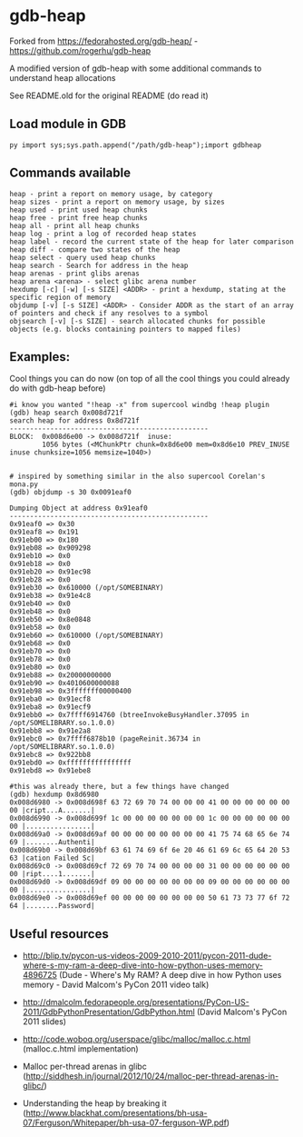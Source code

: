 gdb-heap
========

Forked from https://fedorahosted.org/gdb-heap/ - https://github.com/rogerhu/gdb-heap 

A modified version of gdb-heap with some additional commands to understand heap allocations

See README.old for the original README (do read it)


Load module in GDB
------------------

```
py import sys;sys.path.append("/path/gdb-heap");import gdbheap
```

Commands available
---------------

```
heap - print a report on memory usage, by category
heap sizes - print a report on memory usage, by sizes
heap used - print used heap chunks
heap free - print free heap chunks
heap all - print all heap chunks
heap log - print a log of recorded heap states
heap label - record the current state of the heap for later comparison
heap diff - compare two states of the heap
heap select - query used heap chunks
heap search - Search for address in the heap
heap arenas - print glibs arenas
heap arena <arena> - select glibc arena number
hexdump [-c] [-w] [-s SIZE] <ADDR> - print a hexdump, stating at the specific region of memory
objdump [-v] [-s SIZE] <ADDR> - Consider ADDR as the start of an array of pointers and check if any resolves to a symbol
objsearch [-v] [-s SIZE] - search allocated chunks for possible objects (e.g. blocks containing pointers to mapped files)
```

Examples:
---------

Cool things you can do now (on top of all the cool things you could already do with gdb-heap before)

```
#i know you wanted "!heap -x" from supercool windbg !heap plugin
(gdb) heap search 0x008d721f
search heap for address 0x8d721f
-------------------------------------------------
BLOCK:  0x008d6e00 -> 0x008d721f  inuse:
        1056 bytes (<MChunkPtr chunk=0x8d6e00 mem=0x8d6e10 PREV_INUSE inuse chunksize=1056 memsize=1040>)


# inspired by something similar in the also supercool Corelan's mona.py
(gdb) objdump -s 30 0x0091eaf0

Dumping Object at address 0x91eaf0
-------------------------------------------------
0x91eaf0 => 0x30
0x91eaf8 => 0x191
0x91eb00 => 0x180
0x91eb08 => 0x909298
0x91eb10 => 0x0
0x91eb18 => 0x0
0x91eb20 => 0x91ec98
0x91eb28 => 0x0
0x91eb30 => 0x610000 (/opt/SOMEBINARY)
0x91eb38 => 0x91e4c8
0x91eb40 => 0x0
0x91eb48 => 0x0
0x91eb50 => 0x8e0848
0x91eb58 => 0x0
0x91eb60 => 0x610000 (/opt/SOMEBINARY)
0x91eb68 => 0x0
0x91eb70 => 0x0
0x91eb78 => 0x0
0x91eb80 => 0x0
0x91eb88 => 0x20000000000
0x91eb90 => 0x4010600000088
0x91eb98 => 0x3fffffff00000400
0x91eba0 => 0x91ecf8
0x91eba8 => 0x91ecf9
0x91ebb0 => 0x7ffff6914760 (btreeInvokeBusyHandler.37095 in /opt/SOMELIBRARY.so.1.0.0)
0x91ebb8 => 0x91e2a8
0x91ebc0 => 0x7ffff6878b10 (pageReinit.36734 in /opt/SOMELIBRARY.so.1.0.0)
0x91ebc8 => 0x922bb8
0x91ebd0 => 0xffffffffffffffff
0x91ebd8 => 0x91ebe8

#this was already there, but a few things have changed
(gdb) hexdump 0x8d6980
0x008d6980 -> 0x008d698f 63 72 69 70 74 00 00 00 41 00 00 00 00 00 00 00 |cript...A.......|
0x008d6990 -> 0x008d699f 1c 00 00 00 00 00 00 00 1c 00 00 00 00 00 00 00 |................|
0x008d69a0 -> 0x008d69af 00 00 00 00 00 00 00 00 41 75 74 68 65 6e 74 69 |........Authenti|
0x008d69b0 -> 0x008d69bf 63 61 74 69 6f 6e 20 46 61 69 6c 65 64 20 53 63 |cation Failed Sc|
0x008d69c0 -> 0x008d69cf 72 69 70 74 00 00 00 00 31 00 00 00 00 00 00 00 |ript....1.......|
0x008d69d0 -> 0x008d69df 09 00 00 00 00 00 00 00 09 00 00 00 00 00 00 00 |................|
0x008d69e0 -> 0x008d69ef 00 00 00 00 00 00 00 00 50 61 73 73 77 6f 72 64 |........Password|

```

Useful resources
----------------

 * http://blip.tv/pycon-us-videos-2009-2010-2011/pycon-2011-dude-where-s-my-ram-a-deep-dive-into-how-python-uses-memory-4896725 (Dude - Where's My RAM?  A deep dive in how Python uses memory - David Malcom's PyCon 2011 video talk)

 * http://dmalcolm.fedorapeople.org/presentations/PyCon-US-2011/GdbPythonPresentation/GdbPython.html (David Malcom's PyCon 2011 slides)

 * http://code.woboq.org/userspace/glibc/malloc/malloc.c.html (malloc.c.html implementation)

 * Malloc per-thread arenas in glibc (http://siddhesh.in/journal/2012/10/24/malloc-per-thread-arenas-in-glibc/)

 * Understanding the heap by breaking it (http://www.blackhat.com/presentations/bh-usa-07/Ferguson/Whitepaper/bh-usa-07-ferguson-WP.pdf)
